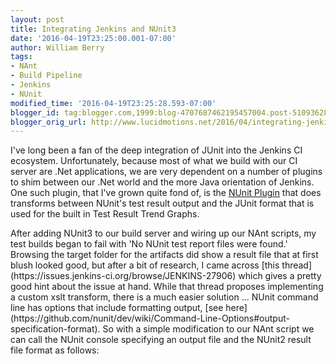 ```yaml
---
layout: post
title: Integrating Jenkins and NUnit3
date: '2016-04-19T23:25:00.001-07:00'
author: William Berry
tags:
- NAnt
- Build Pipeline
- Jenkins
- NUnit
modified_time: '2016-04-19T23:25:28.593-07:00'
blogger_id: tag:blogger.com,1999:blog-4707687462195457004.post-5109362814848878754
blogger_orig_url: http://www.lucidmotions.net/2016/04/integrating-jenkins-and-nunit3.html
---
```


I've long been a fan of the deep integration of JUnit into the Jenkins CI 
ecosystem.  Unfortunately, because most of what we build with our CI server 
are .Net applications, we are very dependent on a number of plugins to shim 
between our .Net world and the more Java orientation of Jenkins.  One such 
plugin, that I've grown quite fond of, is the [NUnit 
Plugin](https://wiki.jenkins-ci.org/display/JENKINS/NUnit+Plugin) that does 
transforms between NUnit's test result output and the JUnit format that is 
used for the built in Test Result Trend Graphs. 
<div> 
<div>After adding NUnit3 to our build server and wiring up our NAnt scripts, 
my test builds began to fail with 'No NUnit test report files were found.'  
Browsing the target folder for the artifacts did show a result file that at 
first blush looked good, but after a bit of research, I came across [this 
thread](https://issues.jenkins-ci.org/browse/JENKINS-27906) which gives a 
pretty good hint about the issue at hand. While that thread proposes 
implementing a custom xslt transform, there is a much easier solution ... 
NUnit command line has options that include formatting output, [see 
here](https://github.com/nunit/dev/wiki/Command-Line-Options#output-specification-format). 
So with a simple modification to our NAnt script we can call the NUnit console 
specifying an output file and the NUnit2 result file format as follows: 
<script 
src="https://gist.github.com/WilliamBerryiii/64706aa2e98b6d0b7d304546ca63d927.js"></script> 